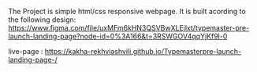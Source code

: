The Project is simple html/css responsive webpage. It is built acording to the following design: https://www.figma.com/file/uxMFm6kHN3QSVBwXLEjlxt/typemaster-pre-launch-landing-page?node-id=0%3A166&t=3RSWGOV4qqYjKf9l-0







live-page : https://kakha-rekhviashvili.github.io/Typemasterpre-launch-landing-page-/
